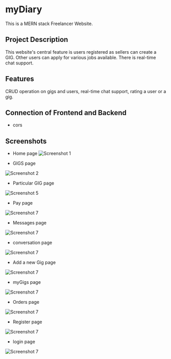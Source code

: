 # myDiary

This is a MERN stack Freelancer Website.

## Project Description

This website's central feature is users registered as sellers  can create a GIG. Other users can apply for various jobs available. There is real-time chat support.
## Features

CRUD operation on gigs and users, real-time chat support, rating a user or a gig.

## Connection of Frontend and Backend
- cors
## Screenshots

- Home page
![Screenshot 1](https://github.com/mukesh2511/JobQuest-Client/blob/master/images/Untitled-1.png)


- GIGS page

![Screenshot 2](https://github.com/mukesh2511/JobQuest-Client/blob/master/images/gigs_page.png)


- Particular GIG page

![Screenshot 5](https://github.com/mukesh2511/JobQuest-Client/blob/master/images/Untitled-2.png)


- Pay page

![Screenshot 7](https://github.com/mukesh2511/JobQuest-Client/blob/master/images/pay.png)

- Messages page

![Screenshot 7](https://github.com/mukesh2511/JobQuest-Client/blob/master/images/messages.png)

- conversation page

![Screenshot 7](https://github.com/mukesh2511/JobQuest-Client/blob/master/images/conversation.png)

- Add a new Gig page

![Screenshot 7](https://github.com/mukesh2511/JobQuest-Client/blob/master/images/Untitled-3.png)

- myGigs page

![Screenshot 7](https://github.com/mukesh2511/JobQuest-Client/blob/master/images/mygigs.png)

- Orders page

![Screenshot 7](https://github.com/mukesh2511/JobQuest-Client/blob/master/images/orders.png)

- Register page

![Screenshot 7](https://github.com/mukesh2511/JobQuest-Client/blob/master/images/register.png)

- login page

![Screenshot 7](https://github.com/mukesh2511/JobQuest-Client/blob/master/images/signin.png)

